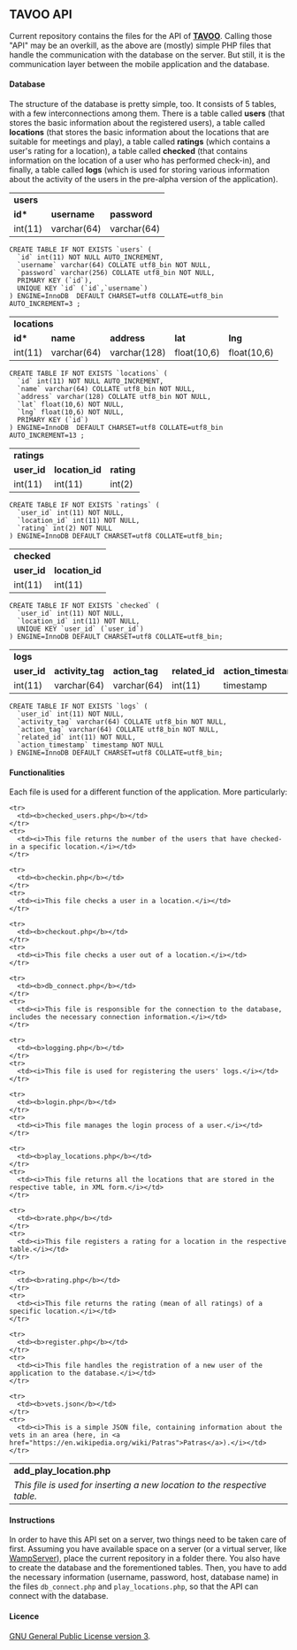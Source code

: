 ## TAVOO API
Current repository contains the files for the API of [**TAVOO**](https://github.com/gkffzs/TAVOO). Calling those "API" may be an overkill, as the above are (mostly) simple PHP files that handle the communication with the database on the server. But still, it is the communication layer between the mobile application and the database.

#### Database
The structure of the database is pretty simple, too. It consists of 5 tables, with a few interconnections among them. There is a table called **users** (that stores the basic information about the registered users), a table called **locations** (that stores the basic information about the locations that are suitable for meetings and play), a table called **ratings** (which contains a user's rating for a location), a table called **checked** (that contains information on the location of a user who has performed check-in), and finally, a table called **logs** (which is used for storing various information about the activity of the users in the pre-alpha version of the application).

<table>
    <tr>
      <td colspan='3'><b>users</b></td>
    </tr>
    <tr>
      <td><b>id*</b></td>
      <td><b>username</b></td>
      <td><b>password</b></td>
    </tr>
    <tr>
      <td>int(11)</td>
      <td>varchar(64)</td>
      <td>varchar(64)</td>
    </tr>
</table>

```mysql
CREATE TABLE IF NOT EXISTS `users` (
  `id` int(11) NOT NULL AUTO_INCREMENT,
  `username` varchar(64) COLLATE utf8_bin NOT NULL,
  `password` varchar(256) COLLATE utf8_bin NOT NULL,
  PRIMARY KEY (`id`),
  UNIQUE KEY `id` (`id`,`username`)
) ENGINE=InnoDB  DEFAULT CHARSET=utf8 COLLATE=utf8_bin AUTO_INCREMENT=3 ;
```

<table>
    <tr>
      <td colspan='5'><b>locations</b></td>
    </tr>
    <tr>
      <td><b>id*</b></td>
      <td><b>name</b></td>
      <td><b>address</b></td>
      <td><b>lat</b></td>
      <td><b>lng</b></td>
    </tr>
    <tr>
      <td>int(11)</td>
      <td>varchar(64)</td>
      <td>varchar(128)</td>
      <td>float(10,6)</td>
      <td>float(10,6)</td>
    </tr>
</table>

```mysql
CREATE TABLE IF NOT EXISTS `locations` (
  `id` int(11) NOT NULL AUTO_INCREMENT,
  `name` varchar(64) COLLATE utf8_bin NOT NULL,
  `address` varchar(128) COLLATE utf8_bin NOT NULL,
  `lat` float(10,6) NOT NULL,
  `lng` float(10,6) NOT NULL,
  PRIMARY KEY (`id`)
) ENGINE=InnoDB  DEFAULT CHARSET=utf8 COLLATE=utf8_bin AUTO_INCREMENT=13 ;
```

<table>
    <tr>
      <td colspan='3'><b>ratings</b></td>
    </tr>
    <tr>
      <td><b>user_id</b></td>
      <td><b>location_id</b></td>
      <td><b>rating</b></td>
    </tr>
    <tr>
      <td>int(11)</td>
      <td>int(11)</td>
      <td>int(2)</td>
    </tr>
</table>

```mysql
CREATE TABLE IF NOT EXISTS `ratings` (
  `user_id` int(11) NOT NULL,
  `location_id` int(11) NOT NULL,
  `rating` int(2) NOT NULL
) ENGINE=InnoDB DEFAULT CHARSET=utf8 COLLATE=utf8_bin;
```

<table>
    <tr>
      <td colspan='3'><b>checked</b></td>
    </tr>
    <tr>
      <td><b>user_id</b></td>
      <td><b>location_id</b></td>
    </tr>
    <tr>
      <td>int(11)</td>
      <td>int(11)</td>
    </tr>
</table>

```mysql
CREATE TABLE IF NOT EXISTS `checked` (
  `user_id` int(11) NOT NULL,
  `location_id` int(11) NOT NULL,
  UNIQUE KEY `user_id` (`user_id`)
) ENGINE=InnoDB DEFAULT CHARSET=utf8 COLLATE=utf8_bin;
```

<table>
    <tr>
      <td colspan='5'><b>logs</b></td>
    </tr>
    <tr>
      <td><b>user_id</b></td>
      <td><b>activity_tag</b></td>
      <td><b>action_tag</b></td>
      <td><b>related_id</b></td>
      <td><b>action_timestamp</b></td>
    </tr>
    <tr>
      <td>int(11)</td>
      <td>varchar(64)</td>
      <td>varchar(64)</td>
      <td>int(11)</td>
      <td>timestamp</td>
    </tr>
</table>

```mysql
CREATE TABLE IF NOT EXISTS `logs` (
  `user_id` int(11) NOT NULL,
  `activity_tag` varchar(64) COLLATE utf8_bin NOT NULL,
  `action_tag` varchar(64) COLLATE utf8_bin NOT NULL,
  `related_id` int(11) NOT NULL,
  `action_timestamp` timestamp NOT NULL
) ENGINE=InnoDB DEFAULT CHARSET=utf8 COLLATE=utf8_bin;
```

#### Functionalities
Each file is used for a different function of the application. More particularly:

<table>
    <tr>
      <td><b>add_play_location.php</b></td>
    </tr>
    <tr>
      <td><i>This file is used for inserting a new location to the respective table.</i></td>
    </tr>
    
    <tr>
      <td><b>checked_users.php</b></td>
    </tr>
    <tr>
      <td><i>This file returns the number of the users that have checked-in a specific location.</i></td>
    </tr>
    
    <tr>
      <td><b>checkin.php</b></td>
    </tr>
    <tr>
      <td><i>This file checks a user in a location.</i></td>
    </tr>
    
    <tr>
      <td><b>checkout.php</b></td>
    </tr>
    <tr>
      <td><i>This file checks a user out of a location.</i></td>
    </tr>
    
    <tr>
      <td><b>db_connect.php</b></td>
    </tr>
    <tr>
      <td><i>This file is responsible for the connection to the database, includes the necessary connection information.</i></td>
    </tr>
    
    <tr>
      <td><b>logging.php</b></td>
    </tr>
    <tr>
      <td><i>This file is used for registering the users' logs.</i></td>
    </tr>
    
    <tr>
      <td><b>login.php</b></td>
    </tr>
    <tr>
      <td><i>This file manages the login process of a user.</i></td>
    </tr>
    
    <tr>
      <td><b>play_locations.php</b></td>
    </tr>
    <tr>
      <td><i>This file returns all the locations that are stored in the respective table, in XML form.</i></td>
    </tr>
    
    <tr>
      <td><b>rate.php</b></td>
    </tr>
    <tr>
      <td><i>This file registers a rating for a location in the respective table.</i></td>
    </tr>
    
    <tr>
      <td><b>rating.php</b></td>
    </tr>
    <tr>
      <td><i>This file returns the rating (mean of all ratings) of a specific location.</i></td>
    </tr>
    
    <tr>
      <td><b>register.php</b></td>
    </tr>
    <tr>
      <td><i>This file handles the registration of a new user of the application to the database.</i></td>
    </tr>
    
    <tr>
      <td><b>vets.json</b></td>
    </tr>
    <tr>
      <td><i>This is a simple JSON file, containing information about the vets in an area (here, in <a href="https://en.wikipedia.org/wiki/Patras">Patras</a>).</i></td>
    </tr>
    
</table>

#### Instructions
In order to have this API set on a server, two things need to be taken care of first. Assuming you have available space on a server (or a virtual server, like [WampServer](http://www.wampserver.com/en/)), place the current repository in a folder there. You also have to create the database and the forementioned tables. Then, you have to add the necessary information (username, password, host, database name) in the files `db_connect.php` and `play_locations.php`, so that the API can connect with the database.

#### Licence
[GNU General Public License version 3](https://www.gnu.org/licenses/gpl-3.0.en.html).
